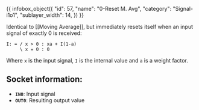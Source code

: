 {{ infobox_object({
	"id": 57,
	"name": "0-Reset M. Avg",
	"category": "Signal-i1o1",
	"sublayer_width": 14,
}) }}

Identical to [[Moving Average]], but immediately resets itself when an input signal of exactly 0 is received:

```
I: = / x > 0 : xa + I(1-a)
     \ x = 0 : 0
```

Where `x` is the input signal, `I` is the internal value and `a` is a weight factor.

## Socket information:
- **`IN0`**: Input signal
- **`OUT0`**: Resulting output value